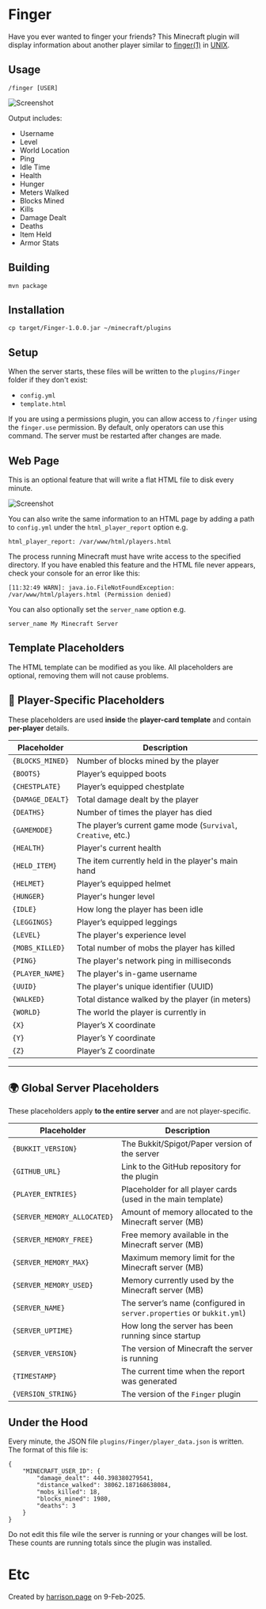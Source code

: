 # Finger

Have you ever wanted to finger your friends? This Minecraft plugin will display information about another player similar to [finger(1)](https://manpage.me/?finger) in [UNIX](https://www.youtube.com/watch?v=dFUlAQZB9Ng).

## Usage

```
/finger [USER]
```

![Screenshot](finger.png)

Output includes:

* Username
* Level
* World Location
* Ping
* Idle Time
* Health
* Hunger
* Meters Walked
* Blocks Mined
* Kills
* Damage Dealt
* Deaths
* Item Held
* Armor Stats

## Building

```
mvn package
```

## Installation

```
cp target/Finger-1.0.0.jar ~/minecraft/plugins
```

## Setup

When the server starts, these files will be written to the `plugins/Finger` folder if they don't exist:

* `config.yml`
* `template.html`

If you are using a permissions plugin, you can allow access to `/finger` using the `finger.use` permission. By default, only operators can use this command. The server must be restarted after changes are made.

## Web Page

This is an optional feature that will write a flat HTML file to disk every minute.

![Screenshot](www.png)

You can also write the same information to an HTML page by adding a path to `config.yml` under the `html_player_report` option e.g.

```
html_player_report: /var/www/html/players.html
```

The process running Minecraft must have write access to the specified directory. If you have enabled this feature and the HTML file never appears, check your console for an error like this:

```
[11:32:49 WARN]: java.io.FileNotFoundException: /var/www/html/players.html (Permission denied)
```

You can also optionally set the `server_name` option e.g.

```
server_name My Minecraft Server
```

## Template Placeholders

The HTML template can be modified as you like. All placeholders are optional, removing them will not cause problems.

## **🔹 Player-Specific Placeholders**
These placeholders are used **inside** the **player-card template** and contain **per-player** details.

| Placeholder       | Description |
|------------------|-------------|
| `{BLOCKS_MINED}` | Number of blocks mined by the player |
| `{BOOTS}` | Player’s equipped boots |
| `{CHESTPLATE}` | Player’s equipped chestplate |
| `{DAMAGE_DEALT}` | Total damage dealt by the player |
| `{DEATHS}` | Number of times the player has died |
| `{GAMEMODE}` | The player’s current game mode (`Survival`, `Creative`, etc.) |
| `{HEALTH}` | Player's current health |
| `{HELD_ITEM}` | The item currently held in the player's main hand |
| `{HELMET}` | Player’s equipped helmet |
| `{HUNGER}` | Player's hunger level |
| `{IDLE}` | How long the player has been idle |
| `{LEGGINGS}` | Player’s equipped leggings |
| `{LEVEL}` | The player's experience level |
| `{MOBS_KILLED}` | Total number of mobs the player has killed |
| `{PING}` | The player's network ping in milliseconds |
| `{PLAYER_NAME}` | The player's in-game username |
| `{UUID}` | The player's unique identifier (UUID) |
| `{WALKED}` | Total distance walked by the player (in meters) |
| `{WORLD}` | The world the player is currently in |
| `{X}` | Player’s X coordinate |
| `{Y}` | Player’s Y coordinate |
| `{Z}` | Player’s Z coordinate |

---

## **🌍 Global Server Placeholders**
These placeholders apply **to the entire server** and are not player-specific.

| Placeholder       | Description |
|------------------|-------------|
| `{BUKKIT_VERSION}` | The Bukkit/Spigot/Paper version of the server |
| `{GITHUB_URL}` | Link to the GitHub repository for the plugin |
| `{PLAYER_ENTRIES}` | Placeholder for all player cards (used in the main template) |
| `{SERVER_MEMORY_ALLOCATED}` | Amount of memory allocated to the Minecraft server (MB) |
| `{SERVER_MEMORY_FREE}` | Free memory available in the Minecraft server (MB) |
| `{SERVER_MEMORY_MAX}` | Maximum memory limit for the Minecraft server (MB) |
| `{SERVER_MEMORY_USED}` | Memory currently used by the Minecraft server (MB) |
| `{SERVER_NAME}` | The server’s name (configured in `server.properties` or `bukkit.yml`) |
| `{SERVER_UPTIME}` | How long the server has been running since startup |
| `{SERVER_VERSION}` | The version of Minecraft the server is running |
| `{TIMESTAMP}` | The current time when the report was generated |
| `{VERSION_STRING}` | The version of the `Finger` plugin |

## Under the Hood

Every minute, the JSON file `plugins/Finger/player_data.json` is written. The format of this file is:

```
{
    "MINECRAFT_USER_ID": {
        "damage_dealt": 440.398380279541,
        "distance_walked": 38062.187168638084,
        "mobs_killed": 18,
        "blocks_mined": 1980,
        "deaths": 3
    }
}
```

Do not edit this file wile the server is running or your changes will be lost. These counts are running totals since the plugin was installed.

# Etc

Created by [harrison.page](https://harrison.page) on 9-Feb-2025.